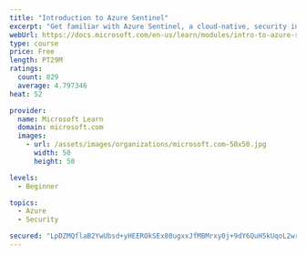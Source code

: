 ```yaml
---
title: "Introduction to Azure Sentinel"
excerpt: "Get familiar with Azure Sentinel, a cloud-native, security information and event management (SIEM) service."
webUrl: https://docs.microsoft.com/en-us/learn/modules/intro-to-azure-sentinel/
type: course
price: Free
length: PT29M
ratings:
  count: 829
  average: 4.797346
heat: 52

provider:
  name: Microsoft Learn
  domain: microsoft.com
  images:
    - url: /assets/images/organizations/microsoft.com-50x50.jpg
      width: 50
      height: 50

levels:
  - Beginner

topics:
  - Azure
  - Security

secured: "LpDZMQflaB2YwUbsd+yHEEROkSEx80ugxxJfMBMrxy0j+9dY6QuH5kUqoL2wr2DPBJ14SgPQofDfwRnW9QS7973S3yjAYcDQRR9xGaBHmzCkpd7wwLlHhq81KJHfRlKXCd62mg79VL+dYF8PrqPZwb9WuOyp4XxMuFeV5guGAKpqRJxdLDVEqGC3NIiFsTij+p41bLuhkmQqWTzed1U2zLwN2PrWVLQBizEDN04ESqkuhleIpBU+0oqpoJ0MBC5PI1ySL8TpguVfeYZWxWKO3ANzTqtfBZGiYr2L5sSouY9/K5nk49pqQqeTY1ANr2XtHNy2+9qJ2t+ZeSPMvNz91ZQ9RN1nmuT1t0dsUBnP9Dv092KWWk1szWFycLTyb8yOhX3IRp6lZOxbDk2cTQomnITI8e9Z3YZgZiQSAcnTDKQ=;R9A//l/nxstBAdxTTz+fOA=="
---
```


